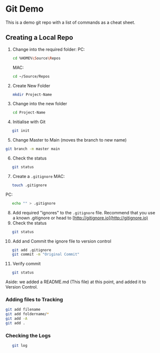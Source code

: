 # Git Demo

This is a demo git repo with a list 
of commands as a cheat sheet.

## Creating a Local Repo

1) Change into the required folder:
   PC:
   ```bash
   cd %HOME%\Source\Repos
   ```
   MAC:
   ```bash
   cd ~/Source/Repos
   ```

2) Create New Folder
    ```bash
   mkdir Project-Name
   ```
3) Change into the new folder
   ```bash
   cd Project-Name
   ``` 
4) Initialise with Git
```bash
   git init
```
5) Change Master to Main (moves the branch to new name)
```bash
git branch -m master main
```
6) Check the status
```bash
   git status
```   
7) Create a `.gitignore`
MAC:
```bash
   touch .gitignore
```
PC:
```bash
   echo "" > .gitignore
```
8) Add required "ignores" to the `.gitignore` file. Recommend that you use a known .gitignore 
   or head to [http://gitignore.io](http://gitignore.io)
9) Check the status
```bash
   git status
``` 
10) Add and Commit the ignore file to version control
```bash
   git add .gitignore
   git commit -m "Original Commit"
```
11) Verify commit
```bash
   git status
``` 
Aside: we added a README.md (This file) at this point, and added it to Version Control.

### Adding files to Tracking
```bash
git add filename
git add foldername/*
git add -A
git add .
```

### Checking the Logs
```bash
   git log
```
